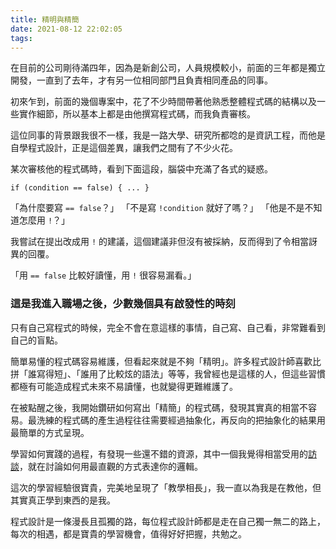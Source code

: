 ```yaml
---
title: 精明與精簡
date: 2021-08-12 22:02:05
tags:
---
```


在目前的公司剛待滿四年，因為是新創公司，人員規模較小，前面的三年都是獨立開發，一直到了去年，才有另一位相同部門且負責相同產品的同事。

初來乍到，前面的幾個專案中，花了不少時間帶著他熟悉整體程式碼的結構以及一些實作細節，所以基本上都是由他撰寫程式碼，而我負責審核。

這位同事的背景跟我很不一樣，我是一路大學、研究所都唸的是資訊工程，而他是自學程式設計，正是這個差異，讓我們之間有了不少火花。

某次審核他的程式碼時，看到下面這段，腦袋中充滿了各式的疑惑。

```
if (condition == false) { ... }
```

<!-- more -->

「為什麼要寫 `== false`？」
「不是寫 `!condition` 就好了嗎？」
「他是不是不知道怎麼用 `!`？」

我嘗試在提出改成用 `!` 的建議，這個建議非但沒有被採納，反而得到了令相當訝異的回覆。

「用 `== false` 比較好讀懂，用 `!` 很容易漏看。」

### 這是我進入職場之後，少數幾個具有啟發性的時刻

只有自己寫程式的時候，完全不會在意這樣的事情，自己寫、自己看，非常難看到自己的盲點。

簡單易懂的程式碼容易維護，但看起來就是不夠「精明」。許多程式設計師喜歡比拼「誰寫得短」、「誰用了比較炫的語法」等等，我曾經也是這樣的人，但這些習慣都極有可能造成程式未來不易讀懂，也就變得更難維護了。

在被點醒之後，我開始鑽研如何寫出「精簡」的程式碼，發現其實真的相當不容易。最洗練的程式碼的產生過程往往需要經過抽象化，再反向的把抽象化的結果用最簡單的方式呈現。

學習如何實踐的過程，有發現一些還不錯的資源，其中一個我覺得相當受用的[訪談](https://whyarecomputers.com/3)，就在討論如何用最直觀的方式表達你的邏輯。

這次的學習經驗很寶貴，完美地呈現了「教學相長」，我一直以為我是在教他，但其實真正學到東西的是我。

程式設計是一條漫長且孤獨的路，每位程式設計師都是走在自己獨一無二的路上，每次的相遇，都是寶貴的學習機會，值得好好把握，共勉之。
